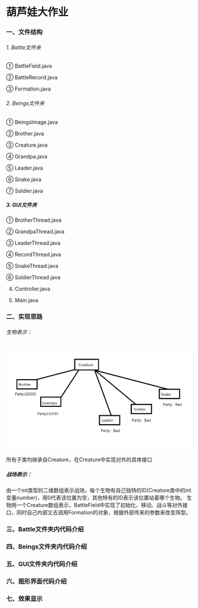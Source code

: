 # 葫芦娃大作业
### 一、文件结构
###### 1. Battle文件夹
   
   ① BattleField.java
   
   ② BattleRecord.java
   
   ③ Formation.java
   
###### 2. Beings文件夹
   
   ① BeingsImage.java
   
   ② Brother.java
   
   ③ Creature.java
   
   ④ Grandpa.java
   
   ⑤ Leader.java
   
   ⑥ Snake.java
   
   ⑦ Soldier.java
   
##### 3. GUI文件夹   
   
   ① BrotherThread.java
   
   ② GrandpaThread.java
   
   ③ LeaderThread.java
   
   ④ RecordThread.java
   
   ⑤ SnakeThread.java
   
   ⑥ SoldierThread.java
   
4. Controller.java   

5. Main.java

### 二、实现思路

###### 生物表示：
   
![Image](https://github.com/zfq005/zfq/raw/master/1.png)

所有子类均继承自Creature，在Creature中实现对外的具体接口

##### 战场表示：

由一个int类型的二维数组表示战场，每个生物有自己独特的ID(Creature类中的int变量number)，用0代表该位置为空，其他特有的ID表示该位置站着哪个生物。
生物用一个Creature数组表示，BattleField中实现了初始化、移动、战斗等对外接口，同时自己内部又去调用Formation的对象，根据外部传来的参数来改变阵型。



### 三、Battle文件夹内代码介绍

### 四、Beings文件夹内代码介绍

### 五、GUI文件夹内代码介绍

### 六、图形界面代码介绍

### 七、效果显示

